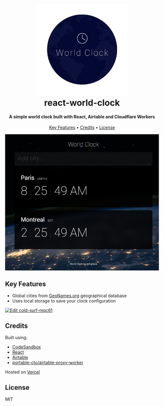 
<h1 align="center">
  <br>
<a href="https://alkemet-world-clock.vercel.app/">
<img src="assets/WorldClock.png" alt="Markdownify" width="300"></a>
  <br>
  react-world-clock
  <br>
</h1>

<h4 align="center">A simple world clock built with React, Airtable and Cloudflare Workers</h4>

<p align="center">
  <a href="#key-features">Key Features</a> •
  <a href="#credits">Credits</a> •
  <a href="#license">License</a>
</p>

![screenshot](assets/world-clock-screen.png)

## Key Features

* Global cities from [GeoNames.org](http://www.geonames.org/) geographical database
* Uses local storage to save your clock configuration

[![Edit cold-surf-mqc61](https://codesandbox.io/static/img/play-codesandbox.svg)](https://codesandbox.io/s/cold-surf-mqc61?fontsize=14&hidenavigation=1&theme=dark)

## Credits

Built using:

* [CodeSandbox](https://codesandbox.io/)
* [React](https://github.com/facebook/react)
* [Airtable](https://airtable.com/)
* [portable-cto/airtable-proxy-worker](https://github.com/portable-cto/airtable-proxy-worker)

Hosted on [Vercel](https://vercel.com)

## License

MIT
